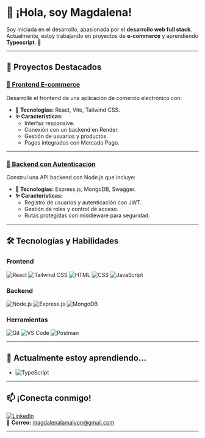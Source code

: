 # 👋 ¡Hola, soy **Magdalena**!

Soy iniciada en el desarrollo, apasionada por el **desarrollo web full stack**. Actualmente, estoy trabajando en proyectos de **e-commerce** y aprendiendo **Typescript**. 🚀

---

## 🌟 **Proyectos Destacados**

### [📂 Frontend E-commerce](https://github.com/MagdalenaLama/Proyecto_07_E-commerce_FullStack)
Desarrollé el frontend de una aplicación de comercio electrónico con:
- **🔧 Tecnologías:** React, Vite, Tailwind CSS.
- **✨ Características:**  
  - Interfaz responsive.  
  - Conexión con un backend en Render.  
  - Gestión de usuarios y productos.  
  - Pagos integrados con Mercado Pago.  

---

### [📂  Backend con Autenticación](https://github.com/MagdalenaLama/Proyecto_06_Aplicacion-Backend-con-Autorizacion)
Construí una API backend con Node.js que incluye:
- **🔧 Tecnologías:** Express.js, MongoDB, Swagger.
- **✨ Características:**  
  - Registro de usuarios y autenticación con JWT.  
  - Gestión de roles y control de acceso.  
  - Rutas protegidas con middleware para seguridad.  

---

## 🛠️ **Tecnologías y Habilidades**
### **Frontend**
![React](https://img.shields.io/badge/-React-61DAFB?logo=react&logoColor=white&style=flat-square)
![Tailwind CSS](https://img.shields.io/badge/-Tailwind%20CSS-06B6D4?logo=tailwindcss&logoColor=white&style=flat-square)
![HTML](https://img.shields.io/badge/-HTML-E34F26?logo=html5&logoColor=white&style=flat-square)
![CSS](https://img.shields.io/badge/-CSS-1572B6?logo=css3&logoColor=white&style=flat-square)
![JavaScript](https://img.shields.io/badge/-JavaScript-F7DF1E?logo=javascript&logoColor=black&style=flat-square)

### **Backend**
![Node.js](https://img.shields.io/badge/-Node.js-339933?logo=nodedotjs&logoColor=white&style=flat-square)
![Express.js](https://img.shields.io/badge/-Express.js-000000?logo=express&logoColor=white&style=flat-square)
![MongoDB](https://img.shields.io/badge/-MongoDB-47A248?logo=mongodb&logoColor=white&style=flat-square)

### **Herramientas**
![Git](https://img.shields.io/badge/-Git-F05032?logo=git&logoColor=white&style=flat-square)
![VS Code](https://img.shields.io/badge/-VS%20Code-007ACC?logo=visualstudiocode&logoColor=white&style=flat-square)
![Postman](https://img.shields.io/badge/-Postman-FF6C37?logo=postman&logoColor=white&style=flat-square)

---

## 🌱 **Actualmente estoy aprendiendo...**
- ![TypeScript](https://img.shields.io/badge/-TypeScript-3178C6?logo=typescript&logoColor=white&style=flat-square)  


---

## 📫 **¡Conecta conmigo!**
[![LinkedIn](https://img.shields.io/badge/-LinkedIn-0A66C2?logo=linkedin&logoColor=white&style=flat-square)](https://www.linkedin.com/in/magdalena-lama/)  
📧 **Correo:** [magdalenalamalyon@gmail.com](mailto:magdalenalamalyon@gmail.com)

---
